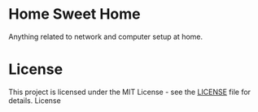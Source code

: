 # Home Sweet Home
Anything related to network and computer setup at home.

# License
This project is licensed under the MIT License - see the [LICENSE](LICENSE) file for details. License
